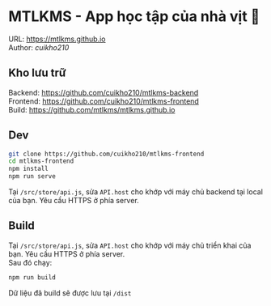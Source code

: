 # MTLKMS - App học tập của nhà vịt :duck:
URL: https://mtlkms.github.io  
Author: *cuikho210*

## Kho lưu trữ
Backend: https://github.com/cuikho210/mtlkms-backend  
Frontend: https://github.com/cuikho210/mtlkms-frontend  
Build: https://github.com/mtlkms/mtlkms.github.io

## Dev
```bash
git clone https://github.com/cuikho210/mtlkms-frontend
cd mtlkms-frontend
npm install
npm run serve
```

Tại `/src/store/api.js`, sửa `API.host` cho khớp với máy chủ backend tại local của bạn. Yêu cầu HTTPS ở phía server.

## Build
Tại `/src/store/api.js`, sửa `API.host` cho khớp với máy chủ triển khai của bạn. Yêu cầu HTTPS ở phía server.  
Sau đó chạy:

```bash
npm run build
```

Dữ liệu đã build sẽ được lưu tại `/dist`
